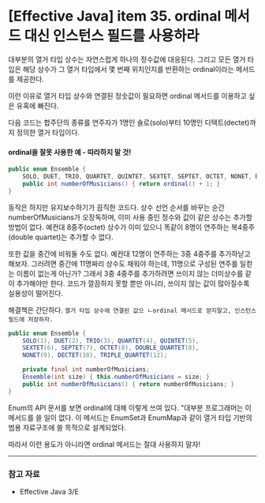 # [Effective Java] item 35. ordinal 메서드 대신 인스턴스 필드를 사용하라

대부분의 열거 타입 상수는 자연스럽게 하나의 정수값에 대응된다. 그리고 모든 열거 타입은 해당 상수가 그 열거 타입에서 몇 번째 위치인지를 반환하는 ordinal이라는 메서드를 제공한다.

이런 이유로 열거 타입 상수와 연결된 정숫값이 필요하면 ordinal 메서드를 이용하고 싶은 유혹에 빠진다.

다음 코드는 합주단의 종류를 연주자가 1명인 솔로(solo)부터 10명인 디텍트(dectet)까지 정의한 열거 타입이다.
#### ordinal을 잘못 사용한 예 - 따라하지 말 것!
```java
public enum Ensemble {
    SOLO, DUET, TRIO, QUARTET, QUINTET, SEXTET, SEPTET, OCTET, NONET, DECTET;
    public int numberOfMusicians() { return ordinal() + 1; }
}
```

동작은 하지만 유지보수하기가 끔직한 코드다. 상수 선언 순서를 바꾸는 순간 numberOfMusicians가 오장독하며, 이미 사용 중인 정수와 값이 같은 상수는 추가할 방법이 없다. 예컨대 8중주(octet) 상수가 이미 있으니 똑같이 8명이 연주하는 복4중주(double quartet)는 추가할 수 없다.

또한 값을 중간에 비워둘 수도 없다. 예컨대 12명이 연주하는 3중 4중주를 추가하낟고 해보자. 그러려면 중간에 11명짜리 상수도 채워야 하는데, 11명으로 구성된 연주를 일컫는 이름이 없는게 아닌가? 그래서 3중 4중주를 추가하려면 쓰이지 않는 더미상수를 같이 추가해야만 한다. 코드가 깔끔하지 못할 뿐만 아니라, 쓰이지 않는 값이 많아질수록 실용성이 떨어진다.

해결책은 간단하다. `열거 타입 상수에 연결된 값으 ㄴordinal 메서드로 얻지말고, 인스턴스 필드에 저장하자.`

```java
public enum Ensemble {
    SOLO(1), DUET(2), TRIO(3), QUARTET(4), QUINTET(5),
    SEXTET(6), SEPTET(7), OCTET(8), DOUBLE_QUARTET(8),
    NONET(9), DECTET(10), TRIPLE_QUARTET(12);

    private final int numberOfMusicians;
    Ensemble(int size) { this.numberOfMusicians = size; }
    public int numberOfMusicians() { return numberOfMusicians; }
}
```

Enum의 API 문서를 보면 ordinal에 대해 이렇게 쓰여 있다. "대부분 프로그래머는 이 메서드를 쓸 일이 없다. 이 메서드는 EnumSet과 EnumMap과 같이 열거 타입 기반의 범용 자료구조에 쓸 목적으로 설계되었다.

따라서 이런 용도가 아니라면 ordinal 메서드는 절대 사용하지 말자!

---

### 참고 자료
- Effective Java 3/E
